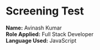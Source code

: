 # Screening Test

**Name:** Avinash Kumar  
**Role Applied:** Full Stack Developer  
**Language Used:** JavaScript 